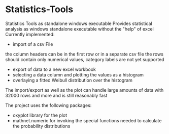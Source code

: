 # Statistics-Tools
Statistics Tools as standalone windows executable
Provides statistical analysis as windows standalone executable without the "help" of excel
Currently implemented:
- import of a csv File

the column headers can be in the first row or in a separate csv file
the rows should contain only numerical values, category labels are not yet supported
- export of data to a new excel workbook
- selecting a data column and plotting the values as a histogram
- overlaying a fitted Weibull distribution over the histogram

The import/export as well as the plot can handle large amounts of data with 32000 rows and more and is still reasonably fast

The project uses the following packages: 
- oxyplot library for the plot
- mathnet.numeric for invoking the special functions needed to calculate the probability distributions
